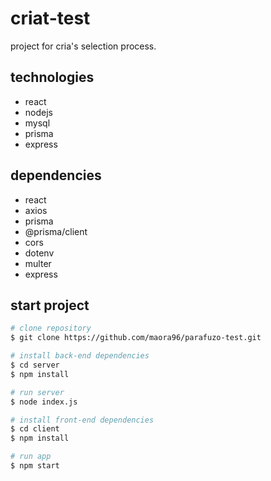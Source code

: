 # criat-test

project for cria's selection process.

## technologies

- react
- nodejs
- mysql
- prisma
- express

## dependencies
- react
- axios
- prisma
- @prisma/client
- cors
- dotenv
- multer
- express

## start project

```bash
# clone repository
$ git clone https://github.com/maora96/parafuzo-test.git

# install back-end dependencies
$ cd server
$ npm install

# run server
$ node index.js

# install front-end dependencies
$ cd client
$ npm install

# run app
$ npm start
```
